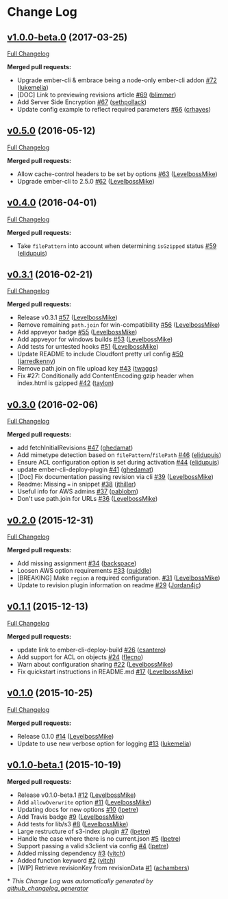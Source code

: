 # Change Log

## [v1.0.0-beta.0](https://github.com/ember-cli-deploy/ember-cli-deploy-s3-index/tree/v1.0.0-beta.0) (2017-03-25)
[Full Changelog](https://github.com/ember-cli-deploy/ember-cli-deploy-s3-index/compare/v0.5.0...v1.0.0-beta.0)

**Merged pull requests:**

- Upgrade ember-cli & embrace being a node-only ember-cli addon [\#72](https://github.com/ember-cli-deploy/ember-cli-deploy-s3-index/pull/72) ([lukemelia](https://github.com/lukemelia))
- \[DOC\] Link to previewing revisions article [\#69](https://github.com/ember-cli-deploy/ember-cli-deploy-s3-index/pull/69) ([blimmer](https://github.com/blimmer))
- Add Server Side Encryption [\#67](https://github.com/ember-cli-deploy/ember-cli-deploy-s3-index/pull/67) ([sethpollack](https://github.com/sethpollack))
- Update config example to reflect required parameters [\#66](https://github.com/ember-cli-deploy/ember-cli-deploy-s3-index/pull/66) ([crhayes](https://github.com/crhayes))

## [v0.5.0](https://github.com/ember-cli-deploy/ember-cli-deploy-s3-index/tree/v0.5.0) (2016-05-12)
[Full Changelog](https://github.com/ember-cli-deploy/ember-cli-deploy-s3-index/compare/v0.4.0...v0.5.0)

**Merged pull requests:**

- Allow cache-control headers to be set by options [\#63](https://github.com/ember-cli-deploy/ember-cli-deploy-s3-index/pull/63) ([LevelbossMike](https://github.com/LevelbossMike))
- Upgrade ember-cli to 2.5.0 [\#62](https://github.com/ember-cli-deploy/ember-cli-deploy-s3-index/pull/62) ([LevelbossMike](https://github.com/LevelbossMike))

## [v0.4.0](https://github.com/ember-cli-deploy/ember-cli-deploy-s3-index/tree/v0.4.0) (2016-04-01)
[Full Changelog](https://github.com/ember-cli-deploy/ember-cli-deploy-s3-index/compare/v0.3.1...v0.4.0)

**Merged pull requests:**

- Take `filePattern` into account when determining `isGzipped` status [\#59](https://github.com/ember-cli-deploy/ember-cli-deploy-s3-index/pull/59) ([elidupuis](https://github.com/elidupuis))

## [v0.3.1](https://github.com/ember-cli-deploy/ember-cli-deploy-s3-index/tree/v0.3.1) (2016-02-21)
[Full Changelog](https://github.com/ember-cli-deploy/ember-cli-deploy-s3-index/compare/v0.3.0...v0.3.1)

**Merged pull requests:**

- Release v0.3.1 [\#57](https://github.com/ember-cli-deploy/ember-cli-deploy-s3-index/pull/57) ([LevelbossMike](https://github.com/LevelbossMike))
- Remove remaining `path.join` for win-compatibility [\#56](https://github.com/ember-cli-deploy/ember-cli-deploy-s3-index/pull/56) ([LevelbossMike](https://github.com/LevelbossMike))
- Add appveyor badge [\#55](https://github.com/ember-cli-deploy/ember-cli-deploy-s3-index/pull/55) ([LevelbossMike](https://github.com/LevelbossMike))
- Add appveyor for windows builds [\#53](https://github.com/ember-cli-deploy/ember-cli-deploy-s3-index/pull/53) ([LevelbossMike](https://github.com/LevelbossMike))
- Add tests for untested hooks [\#51](https://github.com/ember-cli-deploy/ember-cli-deploy-s3-index/pull/51) ([LevelbossMike](https://github.com/LevelbossMike))
- Update README to include Cloudfont pretty url config [\#50](https://github.com/ember-cli-deploy/ember-cli-deploy-s3-index/pull/50) ([jarredkenny](https://github.com/jarredkenny))
- Remove path.join on file upload key [\#43](https://github.com/ember-cli-deploy/ember-cli-deploy-s3-index/pull/43) ([twaggs](https://github.com/twaggs))
- Fix \#27: Conditionally add ContentEncoding:gzip header when index.html is gzipped [\#42](https://github.com/ember-cli-deploy/ember-cli-deploy-s3-index/pull/42) ([taylon](https://github.com/taylon))

## [v0.3.0](https://github.com/ember-cli-deploy/ember-cli-deploy-s3-index/tree/v0.3.0) (2016-02-06)
[Full Changelog](https://github.com/ember-cli-deploy/ember-cli-deploy-s3-index/compare/v0.2.0...v0.3.0)

**Merged pull requests:**

- add fetchInitialRevisions [\#47](https://github.com/ember-cli-deploy/ember-cli-deploy-s3-index/pull/47) ([ghedamat](https://github.com/ghedamat))
- Add mimetype detection based on `filePattern`/`filePath` [\#46](https://github.com/ember-cli-deploy/ember-cli-deploy-s3-index/pull/46) ([elidupuis](https://github.com/elidupuis))
- Ensure ACL configuration option is set during activation [\#44](https://github.com/ember-cli-deploy/ember-cli-deploy-s3-index/pull/44) ([elidupuis](https://github.com/elidupuis))
- update ember-cli-deploy-plugin [\#41](https://github.com/ember-cli-deploy/ember-cli-deploy-s3-index/pull/41) ([ghedamat](https://github.com/ghedamat))
- \[Doc\] Fix documentation passing revision via cli [\#39](https://github.com/ember-cli-deploy/ember-cli-deploy-s3-index/pull/39) ([LevelbossMike](https://github.com/LevelbossMike))
- Readme: Missing `=` in snippet [\#38](https://github.com/ember-cli-deploy/ember-cli-deploy-s3-index/pull/38) ([jthiller](https://github.com/jthiller))
- Useful info for AWS admins [\#37](https://github.com/ember-cli-deploy/ember-cli-deploy-s3-index/pull/37) ([pablobm](https://github.com/pablobm))
- Don't use path.join for URLs [\#36](https://github.com/ember-cli-deploy/ember-cli-deploy-s3-index/pull/36) ([LevelbossMike](https://github.com/LevelbossMike))

## [v0.2.0](https://github.com/ember-cli-deploy/ember-cli-deploy-s3-index/tree/v0.2.0) (2015-12-31)
[Full Changelog](https://github.com/ember-cli-deploy/ember-cli-deploy-s3-index/compare/v0.1.1...v0.2.0)

**Merged pull requests:**

- Add missing assignment [\#34](https://github.com/ember-cli-deploy/ember-cli-deploy-s3-index/pull/34) ([backspace](https://github.com/backspace))
- Loosen AWS option requirements [\#33](https://github.com/ember-cli-deploy/ember-cli-deploy-s3-index/pull/33) ([quiddle](https://github.com/quiddle))
- \[BREAKING\] Make `region` a required configuration. [\#31](https://github.com/ember-cli-deploy/ember-cli-deploy-s3-index/pull/31) ([LevelbossMike](https://github.com/LevelbossMike))
- Update to revision plugin information on readme [\#29](https://github.com/ember-cli-deploy/ember-cli-deploy-s3-index/pull/29) ([Jordan4jc](https://github.com/Jordan4jc))

## [v0.1.1](https://github.com/ember-cli-deploy/ember-cli-deploy-s3-index/tree/v0.1.1) (2015-12-13)
[Full Changelog](https://github.com/ember-cli-deploy/ember-cli-deploy-s3-index/compare/v0.1.0...v0.1.1)

**Merged pull requests:**

- update link to ember-cli-deploy-build [\#26](https://github.com/ember-cli-deploy/ember-cli-deploy-s3-index/pull/26) ([csantero](https://github.com/csantero))
- Add support for ACL on objects [\#24](https://github.com/ember-cli-deploy/ember-cli-deploy-s3-index/pull/24) ([flecno](https://github.com/flecno))
- Warn about configuration sharing [\#22](https://github.com/ember-cli-deploy/ember-cli-deploy-s3-index/pull/22) ([LevelbossMike](https://github.com/LevelbossMike))
- Fix quickstart instructions in README.md [\#17](https://github.com/ember-cli-deploy/ember-cli-deploy-s3-index/pull/17) ([LevelbossMike](https://github.com/LevelbossMike))

## [v0.1.0](https://github.com/ember-cli-deploy/ember-cli-deploy-s3-index/tree/v0.1.0) (2015-10-25)
[Full Changelog](https://github.com/ember-cli-deploy/ember-cli-deploy-s3-index/compare/v0.1.0-beta.1...v0.1.0)

**Merged pull requests:**

- Release 0.1.0 [\#14](https://github.com/ember-cli-deploy/ember-cli-deploy-s3-index/pull/14) ([LevelbossMike](https://github.com/LevelbossMike))
- Update to use new verbose option for logging [\#13](https://github.com/ember-cli-deploy/ember-cli-deploy-s3-index/pull/13) ([lukemelia](https://github.com/lukemelia))

## [v0.1.0-beta.1](https://github.com/ember-cli-deploy/ember-cli-deploy-s3-index/tree/v0.1.0-beta.1) (2015-10-19)
**Merged pull requests:**

- Release v0.1.0-beta.1 [\#12](https://github.com/ember-cli-deploy/ember-cli-deploy-s3-index/pull/12) ([LevelbossMike](https://github.com/LevelbossMike))
- Add `allowOverwrite` option [\#11](https://github.com/ember-cli-deploy/ember-cli-deploy-s3-index/pull/11) ([LevelbossMike](https://github.com/LevelbossMike))
- Updating docs for new options [\#10](https://github.com/ember-cli-deploy/ember-cli-deploy-s3-index/pull/10) ([lpetre](https://github.com/lpetre))
- Add Travis badge [\#9](https://github.com/ember-cli-deploy/ember-cli-deploy-s3-index/pull/9) ([LevelbossMike](https://github.com/LevelbossMike))
- Add tests for lib/s3 [\#8](https://github.com/ember-cli-deploy/ember-cli-deploy-s3-index/pull/8) ([LevelbossMike](https://github.com/LevelbossMike))
- Large restructure of s3-index plugin [\#7](https://github.com/ember-cli-deploy/ember-cli-deploy-s3-index/pull/7) ([lpetre](https://github.com/lpetre))
- Handle the case where there is no current.json [\#5](https://github.com/ember-cli-deploy/ember-cli-deploy-s3-index/pull/5) ([lpetre](https://github.com/lpetre))
- Support passing a valid s3client via config [\#4](https://github.com/ember-cli-deploy/ember-cli-deploy-s3-index/pull/4) ([lpetre](https://github.com/lpetre))
- Added missing dependency [\#3](https://github.com/ember-cli-deploy/ember-cli-deploy-s3-index/pull/3) ([vitch](https://github.com/vitch))
- Added function keyword [\#2](https://github.com/ember-cli-deploy/ember-cli-deploy-s3-index/pull/2) ([vitch](https://github.com/vitch))
- \[WIP\] Retrieve revisionKey from revisionData [\#1](https://github.com/ember-cli-deploy/ember-cli-deploy-s3-index/pull/1) ([achambers](https://github.com/achambers))



\* *This Change Log was automatically generated by [github_changelog_generator](https://github.com/skywinder/Github-Changelog-Generator)*